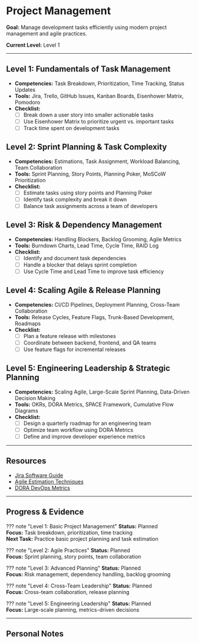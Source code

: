 # Project Management

**Goal:** Manage development tasks efficiently using modern project management and agile practices.

**Current Level:** Level 1

---

## Level 1: Fundamentals of Task Management
- **Competencies:** Task Breakdown, Prioritization, Time Tracking, Status Updates
- **Tools:** Jira, Trello, GitHub Issues, Kanban Boards, Eisenhower Matrix, Pomodoro
- **Checklist:**
  - [ ] Break down a user story into smaller actionable tasks
  - [ ] Use Eisenhower Matrix to prioritize urgent vs. important tasks
  - [ ] Track time spent on development tasks

## Level 2: Sprint Planning & Task Complexity
- **Competencies:** Estimations, Task Assignment, Workload Balancing, Team Collaboration
- **Tools:** Sprint Planning, Story Points, Planning Poker, MoSCoW Prioritization
- **Checklist:**
  - [ ] Estimate tasks using story points and Planning Poker
  - [ ] Identify task complexity and break it down
  - [ ] Balance task assignments across a team of developers

## Level 3: Risk & Dependency Management
- **Competencies:** Handling Blockers, Backlog Grooming, Agile Metrics
- **Tools:** Burndown Charts, Lead Time, Cycle Time, RAID Log
- **Checklist:**
  - [ ] Identify and document task dependencies
  - [ ] Handle a blocker that delays sprint completion
  - [ ] Use Cycle Time and Lead Time to improve task efficiency

## Level 4: Scaling Agile & Release Planning
- **Competencies:** CI/CD Pipelines, Deployment Planning, Cross-Team Collaboration
- **Tools:** Release Cycles, Feature Flags, Trunk-Based Development, Roadmaps
- **Checklist:**
  - [ ] Plan a feature release with milestones
  - [ ] Coordinate between backend, frontend, and QA teams
  - [ ] Use feature flags for incremental releases

## Level 5: Engineering Leadership & Strategic Planning
- **Competencies:** Scaling Agile, Large-Scale Sprint Planning, Data-Driven Decision Making
- **Tools:** OKRs, DORA Metrics, SPACE Framework, Cumulative Flow Diagrams
- **Checklist:**
  - [ ] Design a quarterly roadmap for an engineering team
  - [ ] Optimize team workflow using DORA Metrics
  - [ ] Define and improve developer experience metrics

---

## Resources
- [Jira Software Guide](https://www.atlassian.com/software/jira)
- [Agile Estimation Techniques](https://www.mountaingoatsoftware.com/agile/planning)
- [DORA DevOps Metrics](https://www.devops-research.com/research.html)

---

## Progress & Evidence

??? note "Level 1: Basic Project Management"
    **Status:** Planned  
    **Focus:** Task breakdown, prioritization, time tracking  
    **Next Task:** Practice basic project planning and task estimation

??? note "Level 2: Agile Practices"
    **Status:** Planned  
    **Focus:** Sprint planning, story points, team collaboration

??? note "Level 3: Advanced Planning"
    **Status:** Planned  
    **Focus:** Risk management, dependency handling, backlog grooming

??? note "Level 4: Cross-Team Leadership"
    **Status:** Planned  
    **Focus:** Cross-team collaboration, release planning

??? note "Level 5: Engineering Leadership"
    **Status:** Planned  
    **Focus:** Large-scale planning, metrics-driven decisions

---

## Personal Notes
